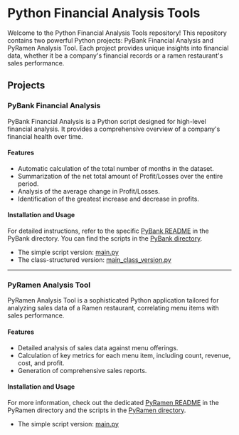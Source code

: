 # Python Financial Analysis Tools

Welcome to the Python Financial Analysis Tools repository! This repository contains two powerful Python projects: PyBank Financial Analysis and PyRamen Analysis Tool. Each project provides unique insights into financial data, whether it be a company's financial records or a ramen restaurant's sales performance.

## Projects

### PyBank Financial Analysis

PyBank Financial Analysis is a Python script designed for high-level financial analysis. It provides a comprehensive overview of a company's financial health over time.

#### Features
- Automatic calculation of the total number of months in the dataset.
- Summarization of the net total amount of Profit/Losses over the entire period.
- Analysis of the average change in Profit/Losses.
- Identification of the greatest increase and decrease in profits.

#### Installation and Usage
For detailed instructions, refer to the specific [PyBank README](PyBank/README.md) in the PyBank directory. You can find the scripts in the [PyBank directory](PyBank/).

- The simple script version: [main.py](PyBank/main.ipymb)
- The class-structured version: [main_class_version.py](PyBank/main_class_version.ipymb)

---

### PyRamen Analysis Tool

PyRamen Analysis Tool is a sophisticated Python application tailored for analyzing sales data of a Ramen restaurant, correlating menu items with sales performance.

#### Features
- Detailed analysis of sales data against menu offerings.
- Calculation of key metrics for each menu item, including count, revenue, cost, and profit.
- Generation of comprehensive sales reports.

#### Installation and Usage
For more information, check out the dedicated [PyRamen README](PyRamen/README.md) in the PyRamen directory and the scripts in the [PyRamen directory](PyRamen/).
- The simple script version: [main.py](PyBank/main.ipymb)
